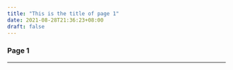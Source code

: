 ```yaml
---
title: "This is the title of page 1"
date: 2021-08-28T21:36:23+08:00
draft: false
---
```


### Page 1
---